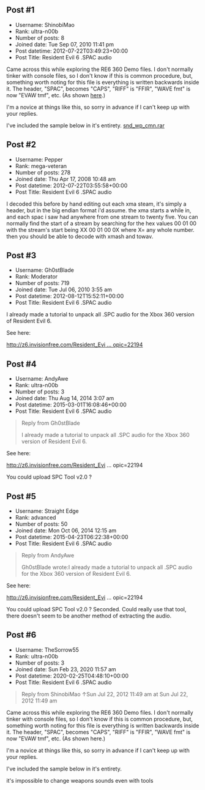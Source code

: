 ## Post #1
- Username: ShinobiMao
- Rank: ultra-n00b
- Number of posts: 8
- Joined date: Tue Sep 07, 2010 11:41 pm
- Post datetime: 2012-07-22T03:49:23+00:00
- Post Title: Resident Evil 6 .SPAC audio

Came across this while exploring the RE6 360 Demo files. 
I don't normally tinker with console files, so I don't know if this is common procedure, but, something worth noting for this file is everything is written backwards inside it. 
The header, "SPAC", becomes "CAPS", "RIFF" is "FFIR", "WAVE fmt" is now "EVAW tmf", etc. (As shown [here](http://i.imgur.com/ivbnS.jpg).) 

I'm a novice at things like this, so sorry in advance if I can't keep up with your replies.

I've included the sample below in it's entirety.
[snd_wp_cmn.rar](https://xentaxbackup.github.io/file/5587_snd_wp_cmn.rar)
## Post #2
- Username: Pepper
- Rank: mega-veteran
- Number of posts: 278
- Joined date: Thu Apr 17, 2008 10:48 am
- Post datetime: 2012-07-22T03:55:58+00:00
- Post Title: Resident Evil 6 .SPAC audio

I decoded this before by hand editing out each xma steam, it's simply a header, but in the big endian format i'd assume. the xma starts a while in, and each spac i saw had anywhere from one stream to twenty five. You can normally find the start of a stream by searching for the hex values 00 01 00 with the stream's start being XX 00 01 00 0X where X= any whole number. then you should be able to decode with xmash and towav.
## Post #3
- Username: Gh0stBlade
- Rank: Moderator
- Number of posts: 719
- Joined date: Tue Jul 06, 2010 3:55 am
- Post datetime: 2012-08-12T15:52:11+00:00
- Post Title: Resident Evil 6 .SPAC audio

I already made a tutorial to unpack all .SPC audio for the Xbox 360 version of Resident Evil 6.

See here:

[http://z6.invisionfree.com/Resident_Evi ... opic=22194](http://z6.invisionfree.com/Resident_Evil_4_PC/index.php?showtopic=22194)
## Post #4
- Username: AndyAwe
- Rank: ultra-n00b
- Number of posts: 3
- Joined date: Thu Aug 14, 2014 3:07 am
- Post datetime: 2015-03-01T16:08:46+00:00
- Post Title: Resident Evil 6 .SPAC audio

> Reply from Gh0stBlade
>
> I already made a tutorial to unpack all .SPC audio for the Xbox 360 version of Resident Evil 6.

See here:

http://z6.invisionfree.com/Resident_Evi ... opic=22194

You could upload SPC Tool v2.0 ?
## Post #5
- Username: Straight Edge
- Rank: advanced
- Number of posts: 50
- Joined date: Mon Oct 06, 2014 12:15 am
- Post datetime: 2015-04-23T06:22:38+00:00
- Post Title: Resident Evil 6 .SPAC audio

> Reply from AndyAwe
>
> Gh0stBlade wrote:I already made a tutorial to unpack all .SPC audio for the Xbox 360 version of Resident Evil 6.

See here:

http://z6.invisionfree.com/Resident_Evi ... opic=22194

You could upload SPC Tool v2.0 ?
Seconded. Could really use that tool, there doesn't seem to be another method of extracting the audio.
## Post #6
- Username: TheSorrow55
- Rank: ultra-n00b
- Number of posts: 3
- Joined date: Sun Feb 23, 2020 11:57 am
- Post datetime: 2020-02-25T04:48:10+00:00
- Post Title: Resident Evil 6 .SPAC audio

> Reply from ShinobiMao ↑Sun Jul 22, 2012 11:49 am at Sun Jul 22, 2012 11:49 am
>
> 
Came across this while exploring the RE6 360 Demo files. 
I don't normally tinker with console files, so I don't know if this is common procedure, but, something worth noting for this file is everything is written backwards inside it. 
The header, "SPAC", becomes "CAPS", "RIFF" is "FFIR", "WAVE fmt" is now "EVAW tmf", etc. (As shown here.) 

I'm a novice at things like this, so sorry in advance if I can't keep up with your replies.

I've included the sample below in it's entirety.

it's impossible to change weapons sounds even with tools
